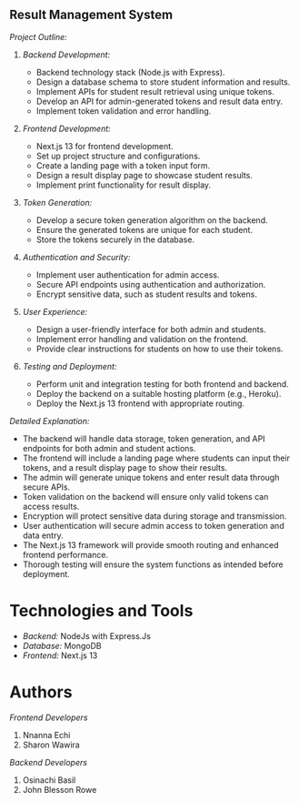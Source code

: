 ## Result Management System

*Project Outline:*
1. *Backend Development:*
   - Backend technology stack (Node.js with Express).
   - Design a database schema to store student information and results.
   - Implement APIs for student result retrieval using unique tokens.
   - Develop an API for admin-generated tokens and result data entry.
   - Implement token validation and error handling.

2. *Frontend Development:*
   - Next.js 13 for frontend development.
   - Set up project structure and configurations.
   - Create a landing page with a token input form.
   - Design a result display page to showcase student results.
   - Implement print functionality for result display.

3. *Token Generation:*
   - Develop a secure token generation algorithm on the backend.
   - Ensure the generated tokens are unique for each student.
   - Store the tokens securely in the database.

4. *Authentication and Security:*
   - Implement user authentication for admin access.
   - Secure API endpoints using authentication and authorization.
   - Encrypt sensitive data, such as student results and tokens.

5. *User Experience:*
   - Design a user-friendly interface for both admin and students.
   - Implement error handling and validation on the frontend.
   - Provide clear instructions for students on how to use their tokens.

6. *Testing and Deployment:*
   - Perform unit and integration testing for both frontend and backend.
   - Deploy the backend on a suitable hosting platform (e.g., Heroku).
   - Deploy the Next.js 13 frontend with appropriate routing.

*Detailed Explanation:*
- The backend will handle data storage, token generation, and API endpoints for both admin and student actions.
- The frontend will include a landing page where students can input their tokens, and a result display page to show their results.
- The admin will generate unique tokens and enter result data through secure APIs.
- Token validation on the backend will ensure only valid tokens can access results.
- Encryption will protect sensitive data during storage and transmission.
- User authentication will secure admin access to token generation and data entry.
- The Next.js 13 framework will provide smooth routing and enhanced frontend performance.
- Thorough testing will ensure the system functions as intended before deployment.

# Technologies and Tools
- *Backend:* NodeJs with Express.Js
- *Database:* MongoDB
- *Frontend:* Next.js 13

# Authors
*Frontend Developers*
1. Nnanna Echi
2. Sharon Wawira

*Backend Developers*
1. Osinachi Basil
2. John Blesson Rowe
